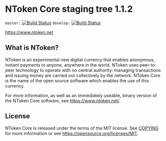 NToken Core staging tree 1.1.2
===============================

`master:` [![Build Status](https://travis-ci.org/ntoken/ntoken.svg?branch=master)](https://travis-ci.org/ntoken/ntoken-core) `develop:` [![Build Status](https://travis-ci.org/ntoken/ntoken.svg?branch=develop)](https://travis-ci.org/ntoken/ntoken/branches)

https://www.ntoken.net


What is NToken?
----------------

NToken is an experimental new digital currency that enables anonymous, instant
payments to anyone, anywhere in the world. NToken uses peer-to-peer technology
to operate with no central authority: managing transactions and issuing money
are carried out collectively by the network. NToken Core is the name of the open
source software which enables the use of this currency.

For more information, as well as an immediately useable, binary version of
the NToken Core software, see https://www.ntoken.net/.


License
-------

NToken Core is released under the terms of the MIT license. See [COPYING](COPYING) for more
information or see https://opensource.org/licenses/MIT.
